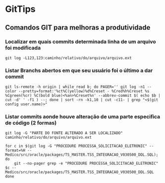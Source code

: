 # GitTips
## Comandos GIT para melhoras a produtividade
### Localizar em quais commits determinada linha de um arquivo foi modificada
```
git log -L123,123:caminho/relativo/do/arquivo/arquivo.ext
```
### Listar Branchs abertos em que seu usuário foi o último a dar commit
```
git ls-remote -h origin | while read b; do PAGER='' git log -n1 --color --pretty=format:'%ct%C(yellow)%d%Creset - %Cred%h%Creset %s %Cgreen(%cr) %C(bold blue)<%an>%Creset%n' --abbrev-commit $( echo $b | cut -d' ' -f1 ) --; done | sort -rn -k1,10 | cut -c11- | grep "<$(git config user.name)>"
```
### Listar commits aonde houve alteração de uma parte especifica de código (2 formas)
```
git log -G "PARTE DO FONTE ALTERADO A SER LOCALIZADO" caminho/relativo/do/arquivo/arquivo.ext
```
```
for c in $(git log -G "PROCEDURE PROCESSA_SOLICITACAO_ELETRONIC" --format=%H -- Medico/src/oracle/packages/TS_MASTER.TSS_INTEGRACAO_V030500_DDL.SQL); do
    git --no-pager grep -e "PROCEDURE PROCESSA_SOLICITACAO_ELETRONIC" $c -- Medico/src/oracle/packages/TS_MASTER.TSS_INTEGRACAO_V030500_DDL.SQL
done
```
